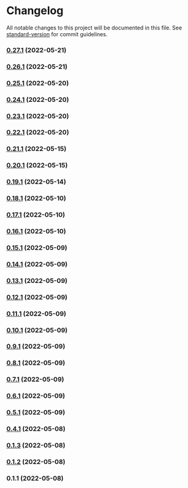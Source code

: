 # Changelog

All notable changes to this project will be documented in this file. See [standard-version](https://github.com/conventional-changelog/standard-version) for commit guidelines.

### [0.27.1](https://github.com/ekrata/svelte-common/compare/v0.27.0...v0.27.1) (2022-05-21)

### [0.26.1](https://github.com/ekrata/svelte-common/compare/v0.26.0...v0.26.1) (2022-05-21)

### [0.25.1](https://github.com/ekrata/svelte-common/compare/v0.25.0...v0.25.1) (2022-05-20)

### [0.24.1](https://github.com/ekrata/svelte-common/compare/v0.24.0...v0.24.1) (2022-05-20)

### [0.23.1](https://github.com/ekrata/svelte-common/compare/v0.23.0...v0.23.1) (2022-05-20)

### [0.22.1](https://github.com/ekrata/svelte-common/compare/v0.22.0...v0.22.1) (2022-05-20)

### [0.21.1](https://github.com/ekrata/svelte-common/compare/v0.21.0...v0.21.1) (2022-05-15)

### [0.20.1](https://github.com/ekrata/svelte-common/compare/v0.20.0...v0.20.1) (2022-05-15)

### [0.19.1](https://github.com/ekrata/svelte-common/compare/v0.19.0...v0.19.1) (2022-05-14)

### [0.18.1](https://github.com/ekrata/svelte-common/compare/v0.18.0...v0.18.1) (2022-05-10)

### [0.17.1](https://github.com/ekrata/svelte-common/compare/v0.17.0...v0.17.1) (2022-05-10)

### [0.16.1](https://github.com/ekrata/svelte-common/compare/v0.16.0...v0.16.1) (2022-05-10)

### [0.15.1](https://github.com/ekrata/svelte-common/compare/v0.15.0...v0.15.1) (2022-05-09)

### [0.14.1](https://github.com/ekrata/svelte-common/compare/v0.14.0...v0.14.1) (2022-05-09)

### [0.13.1](https://github.com/ekrata/svelte-common/compare/v0.13.0...v0.13.1) (2022-05-09)

### [0.12.1](https://github.com/ekrata/svelte-common/compare/v0.12.0...v0.12.1) (2022-05-09)

### [0.11.1](https://github.com/ekrata/svelte-common/compare/v0.11.0...v0.11.1) (2022-05-09)

### [0.10.1](https://github.com/ekrata/svelte-common/compare/v0.10.0...v0.10.1) (2022-05-09)

### [0.9.1](https://github.com/ekrata/svelte-common/compare/v0.9.0...v0.9.1) (2022-05-09)

### [0.8.1](https://github.com/ekrata/svelte-common/compare/v0.8.0...v0.8.1) (2022-05-09)

### [0.7.1](https://github.com/ekrata/svelte-common/compare/v0.7.0...v0.7.1) (2022-05-09)

### [0.6.1](https://github.com/ekrata/svelte-common/compare/v0.6.0...v0.6.1) (2022-05-09)

### [0.5.1](https://github.com/ekrata/svelte-common/compare/v0.5.0...v0.5.1) (2022-05-09)

### [0.4.1](https://github.com/ekrata/svelte-common/compare/v0.4.0...v0.4.1) (2022-05-08)

### [0.1.3](https://github.com/ekrata/svelte-common/compare/v0.1.2...v0.1.3) (2022-05-08)

### [0.1.2](https://github.com/ekrata/svelte-common/compare/v0.1.1...v0.1.2) (2022-05-08)

### 0.1.1 (2022-05-08)
